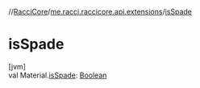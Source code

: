 //[RacciCore](../../index.md)/[me.racci.raccicore.api.extensions](index.md)/[isSpade](is-spade.md)

# isSpade

[jvm]\
val Material.[isSpade](is-spade.md): [Boolean](https://kotlinlang.org/api/latest/jvm/stdlib/kotlin/-boolean/index.html)
